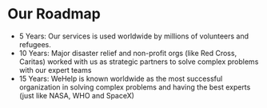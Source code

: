 # Our Roadmap

- 5 Years: Our services is used worldwide by millions of volunteers and refugees.
- 10 Years: Major disaster relief and non-profit orgs (like Red Cross, Caritas) worked with us as strategic partners to solve complex problems with our expert teams
- 15 Years: WeHelp is known worldwide as the most successful organization in solving complex problems and having the best experts (just like NASA, WHO and SpaceX)
